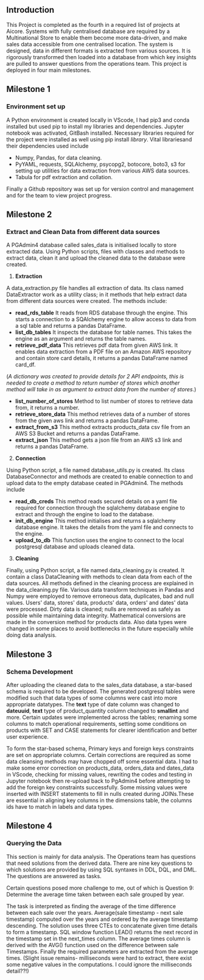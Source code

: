 
## Introduction


This Project is completed as the fourth in a required list of projects at Aicore. Systems with fully centralised database are required by a Multinational Store to enable them become more data-driven, and make sales data accessible from one centralised location. The system is designed, data in different formats is extracted from various sources. It is rigorously transformed then loaded into a database from which key insights are pulled to answer questions from the operations team. This project is deployed in four main milestones.

## Milestone 1
### Environment set up


A Python environment is created locally in VScode, I had pip3 and conda installed but used pip to install my libraries and dependencies. Jupyter notebook was activated, GitBash installed. Necessary libraries required for the project were installed as well using pip install *library*. Vital librariesand their dependencies used include 

- Numpy, Pandas, for data cleaning.
- PyYAML, requests, SQLAlchemy, psycopg2, botocore, boto3, s3 for setting up utilities for  data extraction from various AWS data sources.
- Tabula for pdf extraction and collation.

Finally a Github repository was set up for version control and management and for the team to view project progress.

## Milestone 2
### Extract and Clean Data from different data sources


A PGAdmin4 database called sales_data is initialised locally to store extracted data.
Using Python scripts, files with classes and methods to extract data, clean it and upload the cleaned data to the database were created. 
  
1. **Extraction**


A data_extraction.py file handles all extraction of data. Its class named DataExtractor work as a utility class; in it methods that help extract data from different data sources were created. 
The methods include:
- **read_rds_table** It reads from RDS database through the engine. This starts a connection to a SQAlchemy engine to allow access to data from a sql table and returns a pandas DataFrame.
- **list_db_tables** It inspects the database for table names. This takes the engine as an argument and returns the table names.
- **retrieve_pdf_data** This retrieves pdf data from given AWS link. It enables data extraction from a PDF file on an Amazon AWS repository and contain store card details, it returns a pandas DataFrame named card_df.

(*A dictionary was created to provide details for 2 API endpoints, this is needed to create a method to return number of stores which another method will take in as argument to extract data from the number of stores*.)
- **list_number_of_stores** Method to list number of stores to retrieve data from, it returns a number.
- **retrieve_store_data** This method retrieves data of a number of stores from the given aws link and returns a pandas DataFrame.
- **extract_from_s3** This method extracts products_data csv file from an AWS S3 Bucket and returns a pandas DataFrame.
- **extract_json** This method gets a json file from an AWS s3 link and returns a pandas DataFrame.

2. **Connection**


Using Python script, a file named database_utils.py is created. Its class DatabaseConnector and methods are created to enable connection to and upload data to the empty database ceated in PGAdmin4. The methods include
- **read_db_creds** 
This method reads secured details on a yaml file required for connection through the sqlalchemy database engine to extract and through the engine to load to the database.
- **init_db_engine**
This method initialises and returns a sqlalchemy database engine. It takes the details from the yaml file and connects to the engine.
- **upload_to_db**
This function uses the engine to connect to the local postgresql database and uploads cleaned data.
    
3. **Cleaning** 


Finally, using Python script, a file named data_cleaning.py is created. It contain a class DataCleaning with methods to clean data from each of the data sources.
All methods defined in the cleaning process are explained in the data_cleaning.py file. Various data transform techniques in Pandas and Numpy were employed to remove erroneous data, duplicates, bad and null values. Users' data, stores' data, products' data, orders' and dates' data were processed. Dirty data is cleaned; nulls are removed as safely as possible while maintaining data integrity. Mathematical conversions are made in the conversion method for products data. Also data types were changed in some places to avoid bottlenecks in the future especially while doing data analysis. 

## Milestone 3
### Schema Development


After uploading the cleaned data to the sales_data database, a star-based schema is required to be developed. The generated postgresql tables were modified such that data types of some columns were cast into more appropriate datatypes. The **text** type of date column was changed to **dateuuid**, **text** type of product_quantity column changed to **smallint** and more. Certain updates were implemented across the tables; renaming some columns to match operational requirements, setting some conditions on products with SET and CASE statements for clearer identification and better user experience. 


To form the star-based schema, Primary keys and foreign keys constraints are set on appropriate columns. Certain corrections are required as some data cleansing methods may have chopped off some essential data. I had to make some 
error correction on products_data, orders_data and dates_data in VScode, checking for missing values, rewriting the codes and testing in Jupyter notebook then re-upload back to PgAdmin4 before attempting to add the foreign key constraints successfully. Some missing values were inserted with INSERT statements to fill in nulls created during JOINs.These are essential in aligning key columns in the dimensions table, the columns ids have to match in labels and data types. 

## Milestone 4
### Querying the Data


This section is mainly for data analysis. The Operations team has questions that need solutions from the derived data. There are nine key questions to which solutions are provided by using SQL syntaxes in DDL, DQL, and DML. The questions are answered as tasks.

Certain questions posed more challenge to me, out of which is Question 9: Determine the average time taken between each sale grouped by year.


The task is interpreted as finding the average of the time difference between each sale over the years. 
Average(sale timestamp - next sale timestamp) computed over the years and ordered by 
the average timestamp descending. The solution uses three CTEs to concatenate given time details to form a timestamp. SQL window function LEAD() returns the next record in the timestamp set in the next_times column.
The average times column is derived with the AVG() function used on the difference between sale 
Timestamps. Finally the required parameters are extracted from the average times. 
(Slight issue remains- milliseconds were hard to extract, there exist some negative values in the computations. I could ignore the milliseconds detail??!)



